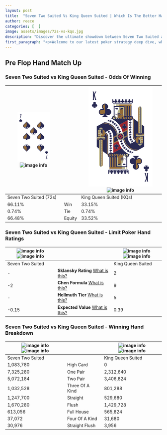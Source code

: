 ```yaml
---
layout: post
title:  "Seven Two Suited Vs King Queen Suited | Which Is The Better Hand In Poker? A Complete Guide"
author: reece
categories: [  ]
image: assets/images/72s-vs-kqs.jpg
description: "Discover the ultimate showdown between Seven Two Suited and King Queen Suited in poker! Uncover the odds, strategies, and scenarios where one hand triumphs over the other. Get ready to up your poker game with this thrilling analysis."
first_paragraph: "<p>Welcome to our latest poker strategy deep dive, where we're pitting two distinct hands against each other in a high-stakes showdown: Seven Two Suited vs King Queen Suited.</p><p>In the dynamic world of poker, every decision counts, and knowing which hand holds the upper hand is key to your success at the table.</p><p>In this article, we'll dissect these two hands, explore the scenarios where one dominates the other, and equip you with the knowledge to make strategic choices that can tip the odds in your favor.</p><p>Get ready to unravel the intriguing dynamics of these poker hands and elevate your game to new heights.</p>"
---
```




[comment]: # (sp0)

## Pre Flop Hand Match Up

<div class="table hand-ratings" markdown="1"> 



### Seven Two Suited vs King Queen Suited - Odds Of Winning


    
| ![image info](assets/images/hand1/7.png) ![image info](assets/images/hand1/2s.png) |  | ![image info](assets/images/hand2/K.png) ![image info](assets/images/hand2/Qs.png) |
| -------- | -------- | -------- |
| Seven Two Suited (72s) |  | King Queen Suited (KQs) |
| 66.11% | Win | 33.15% |
| 0.74% | Tie | 0.74% |
| 66.48% | Equity | 33.52% |




[comment]: # (sp1)



### Seven Two Suited vs King Queen Suited - Limit Poker Hand Ratings


    
| ![image info](https://www.riverpairs.com/assets/images/hand1/7.png) ![image info](https://www.riverpairs.com/assets/images/hand1/2s.png) |  | ![image info](https://www.riverpairs.com/assets/images/hand2/K.png) ![image info](https://www.riverpairs.com/assets/images/hand2/Qs.png) |
| -------- | -------- | -------- |
| Seven Two Suited |  | King Queen Suited |
| - | **Sklansky Rating** [What is this?](/sklansky-rating-explained) | 2 |
| -2 | **Chen Formula** [What is this?](/chen-formula-explained) | 9 |
| - | **Hellmuth Tier** [What is this?](/Hellmuth-tier-explained) | 5 |
| -0.15 | **Expected Value** [What is this?](/expected-value-explained) | 0.39 |




[comment]: # (sp2)



### Seven Two Suited vs King Queen Suited - Winning Hand Breakdown


    
| ![image info](https://www.riverpairs.com/assets/images/hand1/7.png) ![image info](https://www.riverpairs.com/assets/images/hand1/2s.png) |  | ![image info](https://www.riverpairs.com/assets/images/hand2/K.png) ![image info](https://www.riverpairs.com/assets/images/hand2/Qs.png) |
| -------- | -------- | -------- |
| Seven Two Suited |  | King Queen Suited |
| 1,083,780 | High Card | 0 |
| 7,325,280 | One Pair | 2,312,640 |
| 5,072,184 | Two Pair | 3,406,824 |
| 1,032,528 | Three Of A Kind | 801,288 |
| 1,247,700 | Straight | 529,680 |
| 1,670,280 | Flush | 1,429,728 |
| 613,056 | Full House | 565,824 |
| 37,072 | Four Of A Kind | 31,680 |
| 30,976 | Straight Flush | 3,956 |




[comment]: # (sp3)



</div>

[comment]: # (sp4)



[comment]: # (sp5)

